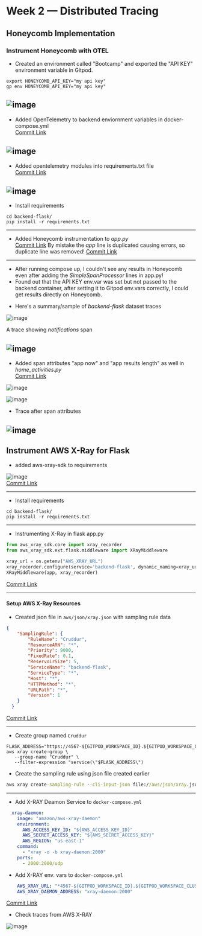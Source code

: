 # Week 2 — Distributed Tracing
## Honeycomb Implementation
### Instrument Honeycomb with OTEL
* Created an environment called "Bootcamp" and exported the "API KEY" environment variable in Gitpod.  
```APIKEY
export HONEYCOMB_API_KEY="my api key"
gp env HONEYCOMB_API_KEY="my api key"
```
![image](https://user-images.githubusercontent.com/105418424/222491501-b192a457-5377-4b8f-bc35-75f41ef9a209.png)
---------------
* Added OpenTelemetry to backend enviornment variables in docker-compose.yml  
[Commit Link](https://github.com/MahmoudGooda/aws-bootcamp-cruddur-2023/commit/a3702999a78310bc39c72e41a1e39d9f9e2765f8 "Commit Link")

![image](https://user-images.githubusercontent.com/105418424/222496226-8e51b3e3-63ba-4834-b8ea-13734a89ae8b.png)
---------------
* Added opentelemetry modules into requirements.txt file  
[Commit Link](https://github.com/MahmoudGooda/aws-bootcamp-cruddur-2023/commit/31146477ea41f4480e2138505cb6777de74ca965 "Commit Link")

![image](https://user-images.githubusercontent.com/105418424/222496416-8d4bdb08-98b5-41b4-ae10-6db18f89c490.png)
---------------
* Install requirements 
``` Install reqs
cd backend-flask/
pip install -r requirements.txt
```
---------------
* Added Honeycomb instrumentation to *app.py*  
[Commit Link](https://github.com/MahmoudGooda/aws-bootcamp-cruddur-2023/commit/75a31b0e9270a23bed793c87cf54326d9765d7dc "Commit Link")
By mistake the *app* line is duplicated causing errors, so duplicate line was removed!
[Commit Link](https://github.com/MahmoudGooda/aws-bootcamp-cruddur-2023/commit/1128f7dfbfa55da9f03d06b26ecd0131cb84f2ea "Commit Link")
---------------
* After running compose up, I couldn't see any results in Honeycomb even after adding the *SimpleSpanProcessor* lines in app.py!
* Found out that the API KEY env.var was set but not passed to the backend container, after setting it to Gitpod env.vars correctly, I could get results directly on Honeycomb.  
- Here's a summary/sample of *backend-flask* dataset traces

![image](https://user-images.githubusercontent.com/105418424/222673758-7db10e62-b8be-48f6-951d-b2bda0311ffa.png)

A trace showing *notifications* span

![image](https://user-images.githubusercontent.com/105418424/222672150-a3327eb2-2250-4ce6-afa3-bfe594d67d94.png)
---------------
* Added span attributes "app now" and "app results length" as well in *home_activities.py*  
[Commit Link](https://github.com/MahmoudGooda/aws-bootcamp-cruddur-2023/commit/0b5b417820a6f3f0f7a7a2503757991915a1bf23 "Commit Link")

![image](https://user-images.githubusercontent.com/105418424/222672939-a9838b89-2bf8-4f1f-a466-81ae70733f18.png)

![image](https://user-images.githubusercontent.com/105418424/222676999-93aa5322-6e91-47cd-b686-1eccbb7a62fb.png)

* Trace after span attributes

![image](https://user-images.githubusercontent.com/105418424/222678206-82ef79c1-d2b0-42e4-9202-3deb4f26cb59.png)
---------------
## Instrument AWS X-Ray for Flask
* added aws-xray-sdk to requirements

![image](https://user-images.githubusercontent.com/105418424/222685344-616c23ad-8018-42cf-991d-7d6ea133fde7.png)  
[Commit Link](https://github.com/MahmoudGooda/aws-bootcamp-cruddur-2023/commit/afba5d788c3e6023e6fd41402e17a6c18b21627a "Commit Link")

---------------
* Install requirements 
``` Install reqs
cd backend-flask/
pip install -r requirements.txt
```
---------------
* Instrumenting X-Ray in flask app.py

``` python
from aws_xray_sdk.core import xray_recorder
from aws_xray_sdk.ext.flask.middleware import XRayMiddleware

xray_url = os.getenv("AWS_XRAY_URL")
xray_recorder.configure(service='backend-flask', dynamic_naming=xray_url)
XRayMiddleware(app, xray_recorder)
```
[Commit Link](https://github.com/MahmoudGooda/aws-bootcamp-cruddur-2023/commit/c29dbaf3a037acc45f64c40a8dcc328b68ade4dc "Commit Link")

---------------
#### Setup AWS X-Ray Resources
* Created json file in `aws/json/xray.json` with sampling rule data
``` json
{
    "SamplingRule": {
        "RuleName": "Cruddur",
        "ResourceARN": "*",
        "Priority": 9000,
        "FixedRate": 0.1,
        "ReservoirSize": 5,
        "ServiceName": "backend-flask",
        "ServiceType": "*",
        "Host": "*",
        "HTTPMethod": "*",
        "URLPath": "*",
        "Version": 1
    }
  }
  ```
[Commit Link](https://github.com/MahmoudGooda/aws-bootcamp-cruddur-2023/commit/bf48fd2964424e83b7851fe7a1a4081ce3d2d3b9 "Commit Link")

---------------
* Create group named `Cruddur`
``` CMD
FLASK_ADDRESS="https://4567-${GITPOD_WORKSPACE_ID}.${GITPOD_WORKSPACE_CLUSTER_HOST}"
aws xray create-group \
   --group-name "Cruddur" \
   --filter-expression "service(\"$FLASK_ADDRESS\")
```

* Create the sampling rule using json file created earlier
``` cmd
aws xray create-sampling-rule --cli-input-json file://aws/json/xray.json
```
---------------
* Add X-RAY Deamon Service to `docker-compose.yml`
``` yaml
  xray-daemon:
    image: "amazon/aws-xray-daemon"
    environment:
      AWS_ACCESS_KEY_ID: "${AWS_ACCESS_KEY_ID}"
      AWS_SECRET_ACCESS_KEY: "${AWS_SECRET_ACCESS_KEY}"
      AWS_REGION: "us-east-1"
    command:
      - "xray -o -b xray-daemon:2000"
    ports:
      - 2000:2000/udp
```
* Add X-RAY env. vars to `docker-compose.yml`
``` yaml
    AWS_XRAY_URL: "*4567-${GITPOD_WORKSPACE_ID}.${GITPOD_WORKSPACE_CLUSTER_HOST}*"
    AWS_XRAY_DAEMON_ADDRESS: "xray-daemon:2000"
```
[Commit Link](https://github.com/MahmoudGooda/aws-bootcamp-cruddur-2023/commit/784d986a355f8d7bdb714f482e7f843df4c9bfba "Commit Link")

* Check traces from AWS X-RAY

![image](https://user-images.githubusercontent.com/105418424/222764548-209e1ed3-9604-4977-b5af-fd98c02b2dee.png)